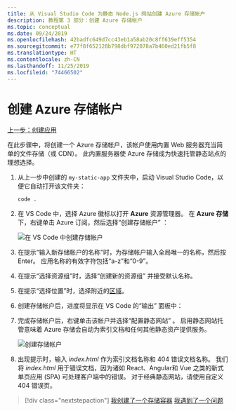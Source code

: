 ```yaml
---
title: 从 Visual Studio Code 为静态 Node.js 网站创建 Azure 存储帐户
description: 教程第 3 部分：创建 Azure 存储帐户
ms.topic: conceptual
ms.date: 09/24/2019
ms.openlocfilehash: 42badfc649d7cc43eb1a58ab20c8ff639eff5354
ms.sourcegitcommit: e77f8f652128b798dbf972078a7b460ed21fb5f8
ms.translationtype: HT
ms.contentlocale: zh-CN
ms.lasthandoff: 11/25/2019
ms.locfileid: "74466502"
---
```

# <a name="create-an-azure-storage-account"></a>创建 Azure 存储帐户

[上一步：创建应用](tutorial-vscode-static-website-node-02.md)

在此步骤中，将创建一个 Azure 存储帐户，该帐户使用内置 Web 服务器充当简单的文件存储（或 CDN）。 此内置服务器使 Azure 存储成为快速托管静态站点的理想选择。

1. 从上一步中创建的 `my-static-app` 文件夹中，启动 Visual Studio Code，以便它自动打开该文件夹：

    ```bash
    code .
    ```

1. 在 VS Code 中，选择 Azure 徽标以打开 **Azure** 资源管理器。 在 **Azure 存储**下，右键单击 Azure 订阅，然后选择“创建存储帐户”  ：

    ![在 VS Code 中创建存储帐户](media/static-website/create-storage-account.png)

1. 在提示“输入新存储帐户的名称”时，为存储帐户输入全局唯一的名称，然后按 Enter。 应用名称的有效字符包括“a-z”和“0-9”。

1. 在提示“选择资源组”时，选择“创建新的资源组”  并接受默认名称。

1. 在提示“选择位置”时，选择附近的[区域](https://azure.microsoft.com/regions/)。

1. 创建存储帐户后，进度将显示在 VS Code 的“输出”  面板中：

1. 完成存储帐户后，右键单击该帐户并选择“配置静态网站”  。 启用静态网站托管意味着 Azure 存储会自动为索引文档和任何其他静态资产提供服务。

    ![创建存储帐户](media/static-website/configure-static-website.png)

1. 出现提示时，输入 *index.html* 作为索引文档名称和 404 错误文档名称。 我们将 *index.html* 用于错误文档，因为诸如 React、Angular和 Vue 之类的新式单页应用 (SPA) 可处理客户端中的错误。 对于经典静态网站，请使用自定义 404 错误页。

> [!div class="nextstepaction"]
> [我创建了一个存储容器](tutorial-vscode-static-website-node-04.md) [我遇到了一个问题](https://www.research.net/r/PWZWZ52?tutorial=node-deployment-staticwebsite&step=create-storage)
